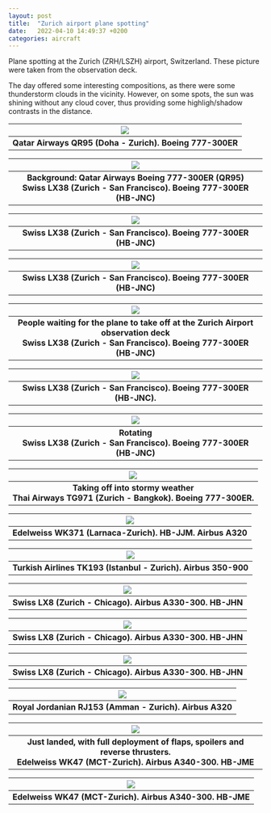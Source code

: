 ```yaml
---
layout: post
title:  "Zurich airport plane spotting"
date:   2022-04-10 14:49:37 +0200
categories: aircraft
---
```


Plane spotting at the Zurich (ZRH/LSZH) airport, Switzerland. These picture were taken from the observation deck.

The day offered some interesting compositions, as there were some thunderstorm clouds in the vicinity. However, on some spots, the sun was shining without any cloud cover, thus providing some highligh/shadow contrasts in the distance.

| ![](/photos/assets/2022-04-09/DSC03383.jpg) |
|:--:|
| <b>Qatar Airways QR95 (Doha - Zurich). Boeing 777-300ER</b>|

| ![](/photos/assets/2022-04-09/DSC03392.jpg) |
|:--:|
| <b>Background: Qatar Airways Boeing 777-300ER (QR95) <br>Swiss LX38 (Zurich - San Francisco). Boeing 777-300ER (HB-JNC)</b>|

| ![](/photos/assets/2022-04-09/DSC03394.jpg) |
|:--:|
| <b>Swiss LX38 (Zurich - San Francisco). Boeing 777-300ER (HB-JNC)</b>|

| ![](/photos/assets/2022-04-09/DSC03397.jpg) |
|:--:|
| <b>Swiss LX38 (Zurich - San Francisco). Boeing 777-300ER (HB-JNC)</b>|

| ![](/photos/assets/2022-04-09/DSC03415.jpg) |
|:--:|
| <b>People waiting for the plane to take off at the Zurich Airport observation deck <br>Swiss LX38 (Zurich - San Francisco). Boeing 777-300ER (HB-JNC)</b>|

| ![](/photos/assets/2022-04-09/DSC03423.jpg) |
|:--:|
| <b>Swiss LX38 (Zurich - San Francisco). Boeing 777-300ER (HB-JNC).</b>|

| ![](/photos/assets/2022-04-09/DSC03440.jpg) |
|:--:|
| <b>Rotating <br>Swiss LX38 (Zurich - San Francisco). Boeing 777-300ER (HB-JNC)</b>|

| ![](/photos/assets/2022-04-09/DSC03445.jpg) |
|:--:|
| <b>Taking off into stormy weather <br>Thai Airways TG971 (Zurich - Bangkok). Boeing 777-300ER.</b>|

| ![](/photos/assets/2022-04-09/DSC03450.jpg) |
|:--:|
| <b>Edelweiss WK371 (Larnaca-Zurich). HB-JJM. Airbus A320</b>|

| ![](/photos/assets/2022-04-09/DSC03464.jpg) |
|:--:|
| <b>Turkish Airlines TK193 (Istanbul - Zurich). Airbus 350-900</b>|

| ![](/photos/assets/2022-04-09/DSC03489.jpg) |
|:--:|
| <b>Swiss LX8 (Zurich - Chicago). Airbus A330-300. HB-JHN</b>|

| ![](/photos/assets/2022-04-09/DSC03495.jpg) |
|:--:|
| <b>Swiss LX8 (Zurich - Chicago). Airbus A330-300. HB-JHN</b>|

| ![](/photos/assets/2022-04-09/DSC03513.jpg) |
|:--:|
| <b>Swiss LX8 (Zurich - Chicago). Airbus A330-300. HB-JHN</b>|

| ![](/photos/assets/2022-04-09/DSC03550.jpg) |
|:--:|
| <b>Royal Jordanian RJ153 (Amman - Zurich). Airbus A320</b>|

| ![](/photos/assets/2022-04-09/DSC03564.jpg) |
|:--:|
| <b>Just landed, with full deployment of flaps, spoilers and reverse thrusters. <br>Edelweiss WK47 (MCT-Zurich). Airbus A340-300. HB-JME</b>|

| ![](/photos/assets/2022-04-09/DSC03579.jpg) |
|:--:|
| <b>Edelweiss WK47 (MCT-Zurich). Airbus A340-300. HB-JME</b>|